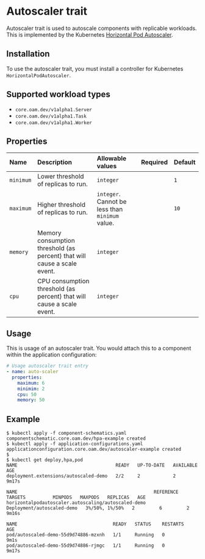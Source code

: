 # Autoscaler trait

Autoscaler trait is used to autoscale components with replicable workloads. This is implemented by the Kubernetes [Horizontal Pod Autoscaler](https://kubernetes.io/docs/tasks/run-application/horizontal-pod-autoscale/).

## Installation

To use the autoscaler trait, you must install a controller for Kubernetes `HorizontalPodAutoscaler`.

## Supported workload types

- `core.oam.dev/v1alpha1.Server`
- `core.oam.dev/v1alpha1.Task`
- `core.oam.dev/v1alpha1.Worker`

## Properties

| Name | Description | Allowable values | Required | Default |
| :-- | :--| :-- | :-- | :-- |
| `minimum` | Lower threshold of replicas to run. | `integer` | | `1`
| `maximum` | Higher threshold of replicas to run.  | `integer`. Cannot be less than `minimum` value. | | `10`
| `memory` | Memory consumption threshold (as percent) that will cause a scale event. | `integer` ||
| `cpu` | CPU consumption threshold (as percent) that will cause a scale event. | `integer` ||

## Usage
This is usage of an autoscaler trait. You would attach this to a component within the application configuration:

```yaml
# Usage autoscaler trait entry
- name: auto-scaler
  properties:
    maximum: 6
    minimim: 2
    cpu: 50
    memory: 50
```

## Example
```shell script
$ kubectl apply -f component-schematics.yaml 
componentschematic.core.oam.dev/hpa-example created
$ kubectl apply -f application-configurations.yaml 
applicationconfiguration.core.oam.dev/autoscaler-example created
$
$ kubectl get deploy,hpa,pod
NAME                                    READY   UP-TO-DATE   AVAILABLE   AGE
deployment.extensions/autoscaled-demo   2/2     2            2           9m17s

NAME                                                  REFERENCE                    TARGETS          MINPODS   MAXPODS   REPLICAS   AGE
horizontalpodautoscaler.autoscaling/autoscaled-demo   Deployment/autoscaled-demo   3%/50%, 1%/50%   2         6         2          9m16s

NAME                                   READY   STATUS    RESTARTS   AGE
pod/autoscaled-demo-55d9d74886-mzxnh   1/1     Running   0          9m1s
pod/autoscaled-demo-55d9d74886-rjmgc   1/1     Running   0          9m17s
```
